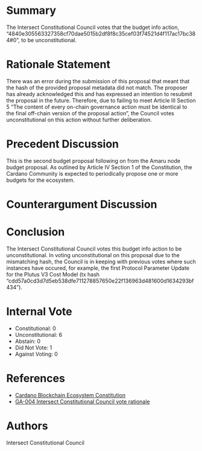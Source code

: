 
# Summary

The Intersect Constitutional Council votes that the budget info action, “4840e305563327358cf70dae5015b2df8f8c35cef03f74521d4f117ac17bc384#0”, to be unconstitutional.

# Rationale Statement

There was an error during the submission of this proposal that meant that the hash of the provided proposal metadata did not match. The proposer has already acknowledged this and has expressed an intention to resubmit the proposal in the future. Therefore, due to failing to meet Article III Section 5 “The content of every on-chain governance action must be identical to the final off-chain version of the proposal action”, the Council votes unconstitutional on this action without further deliberation.

# Precedent Discussion

This is the second budget proposal following on from the Amaru node budget proposal. As outlined by Article IV Section 1 of the Constitution, the Cardano Community is expected to periodically propose one or more budgets for the ecosystem.

# Counterargument Discussion



# Conclusion

The Intersect Constitutional Council votes this budget info action to be unconstitutional. In voting unconstitutional on this proposal due to the mismatching hash, the Council is in keeping with previous votes where such instances have occured, for example, the first Protocol Parameter Update for the Plutus V3 Cost Model (tx hash “cdd57a0cd3d7d5eb538dfe711278857650e22f136963d481600d1634293bf434”).

# Internal Vote

- Constitutional: 0
- Unconstitutional: 6
- Abstain: 0
- Did Not Vote: 1
- Against Voting: 0

# References

- [Cardano Blockchain Ecosystem Constitution](ipfs://bafkreiazhhawe7sjwuthcfgl3mmv2swec7sukvclu3oli7qdyz4uhhuvmy)
- [GA-004 Intersect Constitutional Council vote rationale](https://github.com/IntersectMBO/intersect-constitutional-council/tree/main/vote-rationales/2024-11-27-ppu-oopsie)

# Authors

Intersect Constitutional Council

